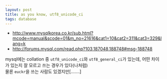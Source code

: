 ```yaml
---
layout: post
title: as you know, utf8_unicode_ci
tags: database
---
```


* http://www.mysqlkorea.co.kr/sub.html?mcode=manual&scode=01&m_no=21616&cat1=10&cat2=311&cat3=329&lang=k
* http://forums.mysql.com/read.php?103,187048,188748#msg-188748

mysql에는 collation 중 `utf8_unicode_ci`와 `utf8_general_ci`가 있는데, 어떤 차이가 있는지 잘 모르고 쓰는 경우가 있다(나처럼)  
물론 `euckr`을 쓰는 사람도 있겠지만[.......]